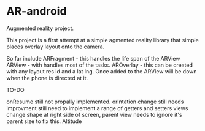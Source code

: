 AR-android
==========

Augmented reality project.

This project is a first attempt at a simple agmented reality library that simple places overlay layout onto the camera.

So far include 
ARFragment - this handles the life span of the ARView
ARView - with handles most of the tasks.
AROverlay - this can be created with any layout res id and a lat lng. Once added to the ARView will be down when the phone is directed at it.


TO-DO

onResume still not propally implemented.
orintation change still needs improvment
still need to implement a range of getters and setters
views change shape at right side of screen, parent view needs to ignore it's parent size to fix this.
Altitude
